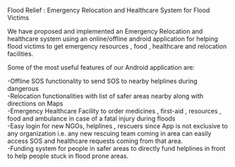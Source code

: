 Flood Relief : Emergency Relocation and Healthcare System for Flood Victims  
  
We have proposed and implemented an Emergency Relocation and healthcare system using an online/offline android application for helping flood victims to get emergency resources , food , healthcare and relocation facilities.  
  
Some of the most useful features of our Android application are:  

-Offline SOS functionality to send SOS to nearby helplines during dangerous   
-Relocation functionalities with list of safer areas nearby along with directions on Maps  
-Emergency Healthcare Facility to order medicines , first-aid , resources , food and ambulance in case of a fatal injury during floods  
-Easy login for new NGOs, helplines , rescuers since App is not exclusive to any organization i.e. any new rescuing team coming in area can easily access SOS and healthcare requests coming from that area.  
-Funding system for people in safer areas to directly fund helplines in front to help people stuck in flood prone areas.

